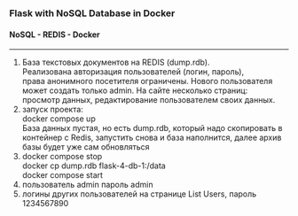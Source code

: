 ### Flask with NoSQL Database in Docker
#### NoSQL - REDIS - Docker
***
1. База текстовых документов на REDIS (dump.rdb).  
Реализована авторизация пользователей (логин, пароль),  
права анонимного посетителя ограничены. Нового пользователя  
может создать только admin. На сайте несколько страниц:  
просмотр данных, редактирование пользователем своих данных.  
2. запуск проекта:  
docker compose up  
База данных пустая, но есть dump.rdb, который надо скопировать в
контейнер с Redis, запустить снова и база наполнится, далее архив
базы будет уже сам обновляться  
3. docker compose stop  
docker cp dump.rdb flask-4-db-1:/data  
docker compose start
4. пользователь admin пароль admin
5. логины других пользователей на странице List Users, пароль 1234567890